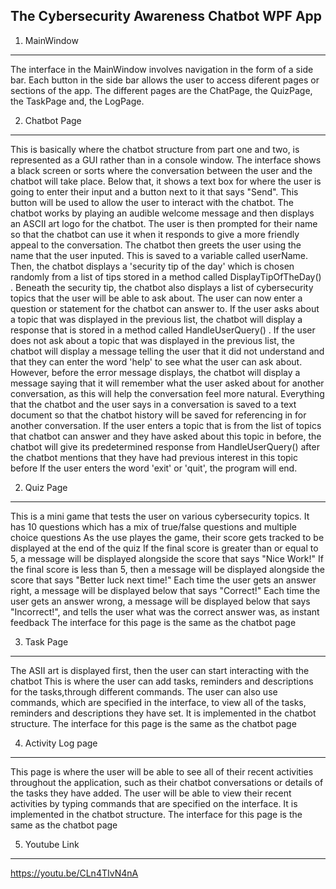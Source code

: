 The Cybersecurity Awareness Chatbot WPF App
-----------------------------------
1. MainWindow
------------------
The interface in the MainWindow involves navigation in the form of a side bar. Each button in the side bar allows the user to access diferent pages or sections of the app.
The different pages are the ChatPage, the QuizPage, the TaskPage and, the LogPage.


2. Chatbot Page
-----------------
This is basically where the chatbot structure from part one and two, is represented as a GUI rather than in a console window.
The interface shows a black screen or sorts where the conversation between the user and the chatbot will take place. 
Below that, it shows a text box for where the user is going to enter their input and a button next to it that says "Send".
This button will be used to allow the user to interact with the chatbot.
The chatbot works by playing an audible welcome message and then displays an ASCII art logo for the chatbot. 
The user is then prompted for their name so that the chatbot can use it when it responds to give a more friendly appeal to the conversation.
The chatbot then greets the user using the name that the user inputed. 
This is saved to a variable called userName. 
Then, the chatbot displays a 'security tip of the day' which is chosen randomly from a list of tips stored in a method called DisplayTipOfTheDay() . 
Beneath the security tip, the chatbot also displays a list of cybersecurity topics that the user will be able to ask about. 
The user can now enter a question or statement for the chatbot can answer to. 
If the user asks about a topic that was displayed in the previous list, the chatbot will display a response that is stored in a method called HandleUserQuery() . 
If the user does not ask about a topic that was displayed in the previous list, the chatbot will display a message telling the user that it did not understand and that they can enter the word 'help' to see what the user can ask about.
However, before the error message displays, the chatbot will display a message saying that it will remember what the user asked about for another conversation, as this will help the conversation feel more natural.
Everything that the chatbot and the user says in a conversation is saved to a text document so that the chatbot history will be saved for referencing in for another conversation.
If the user enters a topic that is from the list of topics that chatbot can answer and they have asked about this topic in before, 
the chatbot will give its predetermined response from HandleUserQuery() after the chatbot mentions that they have had previous interest in this topic before 
If the user enters the word 'exit' or 'quit', the program will end.



2. Quiz Page
---------------
This is a mini game that tests the user on various cybersecurity topics.
It has 10 questions which has a mix of true/false questions and multiple choice questions
As the use playes the game, their score gets tracked to be displayed at the end of the quiz
If the  final score is greater than or equal to 5, a message will be displayed alongside the score that says "Nice Work!"
If the final score is less than 5, then a message will be displayed alongside the score that says "Better luck next time!"
Each time the user gets an answer right, a message will be displayed below that says "Correct!"
Each time the user gets an answer wrong, a message will be displayed below that says "Incorrect!", and tells the user what was the correct answer was, as instant feedback
The interface for this page is the same as the chatbot page




3. Task Page
---------------
The ASII art is displayed first, then the user can start interacting with the chatbot
This is where the user can add tasks, reminders and descriptions for the tasks,through different commands.
The user can also use  commands, which are specified in the interface, to view all of the tasks, reminders and descriptions they have set.
It is implemented in the chatbot structure.
The interface for this page is the same as the chatbot page



4. Activity Log page
---------------------
This page is where the user will be able to see all of their recent activities throughout the application, such as their chatbot conversations or details of the tasks they have added.
The user will be able to view their recent activities by typing commands that are specified on the interface.
It is implemented in the chatbot structure.
The interface for this page is the same as the chatbot page

5. Youtube Link
-----------------
https://youtu.be/CLn4TIvN4nA
